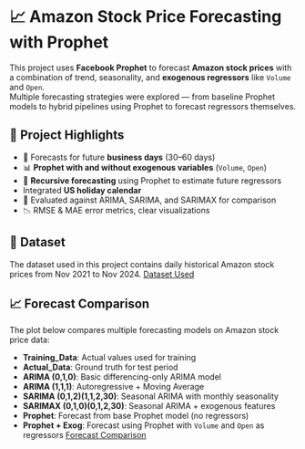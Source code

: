# 📈 Amazon Stock Price Forecasting with Prophet

This project uses **Facebook Prophet** to forecast **Amazon stock prices** with a combination of trend, seasonality, and **exogenous regressors** like `Volume` and `Open`.  
Multiple forecasting strategies were explored — from baseline Prophet models to hybrid pipelines using Prophet to forecast regressors themselves.

## 🚀 Project Highlights

- 📅 Forecasts for future **business days** (30–60 days)
- 📊 **Prophet with and without exogenous variables** (`Volume`, `Open`)
- 🔁 **Recursive forecasting** using Prophet to estimate future regressors
- Integrated **US holiday calendar**
- 🧪 Evaluated against ARIMA, SARIMA, and SARIMAX for comparison
- 📉 RMSE & MAE error metrics, clear visualizations

## 📁 Dataset

The dataset used in this project contains daily historical Amazon stock prices from Nov 2021 to Nov 2024.
[Dataset Used](/AMZN_Historical_data.xlsx)

## 📈 Forecast Comparison

The plot below compares multiple forecasting models on Amazon stock price data:

- **Training_Data**: Actual values used for training
- **Actual_Data**: Ground truth for test period
- **ARIMA (0,1,0)**: Basic differencing-only ARIMA model
- **ARIMA (1,1,1)**: Autoregressive + Moving Average
- **SARIMA (0,1,2)(1,1,2,30)**: Seasonal ARIMA with monthly seasonality
- **SARIMAX (0,1,0)(0,1,2,30)**: Seasonal ARIMA + exogenous features
- **Prophet**: Forecast from base Prophet model (no regressors)
- **Prophet + Exog**: Forecast using Prophet with `Volume` and `Open` as regressors
[Forecast Comparison](/Forecast_Comparison.png)
